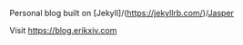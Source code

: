 Personal blog built on [Jekyll]/(https://jekyllrb.com/)/[Jasper](https://github.com/jekyller/jasper)

Visit https://blog.erikxiv.com